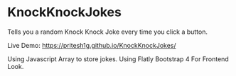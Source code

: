 # KnockKnockJokes
Tells you a random Knock Knock Joke every time you click a button.

Live Demo: https://pritesh1g.github.io/KnockKnockJokes/

Using Javascript Array to store jokes.
Using Flatly Bootstrap 4 For Frontend Look.
